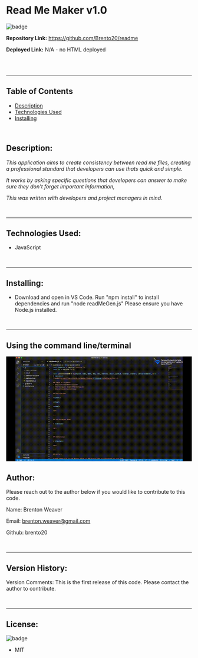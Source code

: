  
# Read Me Maker v1.0 
![badge](https://img.shields.io/badge/license-MIT-brightgreen)<br />

**Repository Link:** https://github.com/Brento20/readme

**Deployed Link:** N/A - no HTML deployed

<br>
<br>

---

## Table of Contents
- [Description](#description)
- [Technologies Used](#Technologies)
- [Installing](#installing)

<br>

## Description:

*This application aims to create consistency between read me files, creating a professional standard that developers can use thats quick and simple.*

*It works by asking specific questions that developers can answer to make sure they don't forget important information,*

*This was written with developers and project managers in mind.*

<br>

---

## Technologies Used:

* JavaScript

<br>

---

## Installing:

* Download and open in VS Code. Run "npm install" to install dependencies and run "node readMeGen.js" Please ensure you have Node.js installed.

<br>

---

## Using the command line/terminal 

![user demonstration](./video/usercase.gif)

## Author:

Please reach out to the author below if you would like to contribute to this code.

Name: Brenton Weaver

Email: brenton.weaver@gmail.com

Github: brento20

<br>

---

## Version History:

Version Comments: This is the first release of this code. Please contact the author to contribute.

<br>

---

## License:
![badge](https://img.shields.io/badge/license-MIT-brightgreen)<br />

* MIT

